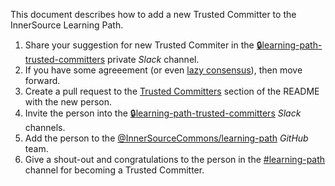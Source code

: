 This document describes how to add a new Trusted Committer to the InnerSource Learning Path.

1. Share your suggestion for new Trusted Commiter in the [:lock:learning-path-trusted-committers][learning-path-trusted-committers] private _Slack_ channel.
2. If you have some agreeement (or even [lazy consensus](https://community.apache.org/committers/lazyConsensus.html)), then move forward.
3. Create a pull request to the [Trusted Committers] section of the README with the new person.
4. Invite the person into the [:lock:learning-path-trusted-committers][learning-path-trusted-committers] _Slack_ channels.
5. Add the person to the [@InnerSourceCommons/learning-path] _GitHub_ team.
6. Give a shout-out and congratulations to the person in the [#learning-path] channel for becoming a Trusted Committer.

[learning-path-trusted-committers]: https://app.slack.com/client/T04PXKRM0/C04LPD850LE
[Trusted Committers]: https://github.com/InnerSourceCommons/InnerSourceLearningPath/blob/main/README.md#trusted-committers
[#learning-path-core]: https://app.slack.com/client/T04PXKRM0/C024235AURZ
[#learning-path]: https://app.slack.com/client/T04PXKRM0/CARTU4XV2
[@InnerSourceCommons/learning-path]: https://github.com/orgs/InnerSourceCommons/teams/learning-path
